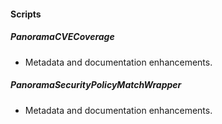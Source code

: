 
#### Scripts

##### PanoramaCVECoverage

- Metadata and documentation enhancements.
##### PanoramaSecurityPolicyMatchWrapper

- Metadata and documentation enhancements.
